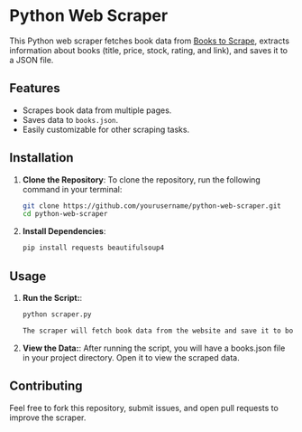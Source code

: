 # Python Web Scraper

This Python web scraper fetches book data from [Books to Scrape](https://books.toscrape.com/), extracts information about books (title, price, stock, rating, and link), and saves it to a JSON file.

## Features
- Scrapes book data from multiple pages.
- Saves data to `books.json`.
- Easily customizable for other scraping tasks.

## Installation

1. **Clone the Repository**:
   To clone the repository, run the following command in your terminal:
   ```bash
   git clone https://github.com/yourusername/python-web-scraper.git
   cd python-web-scraper
   
2. **Install Dependencies**:
   ```bash
   pip install requests beautifulsoup4

## Usage

1. **Run the Script:**:
   ```bash
   python scraper.py

   The scraper will fetch book data from the website and save it to books.json.   

3. **View the Data:**:
   After running the script, you will have a books.json file in your project directory. Open it to view the scraped data.

## Contributing
Feel free to fork this repository, submit issues, and open pull requests to improve the scraper.
